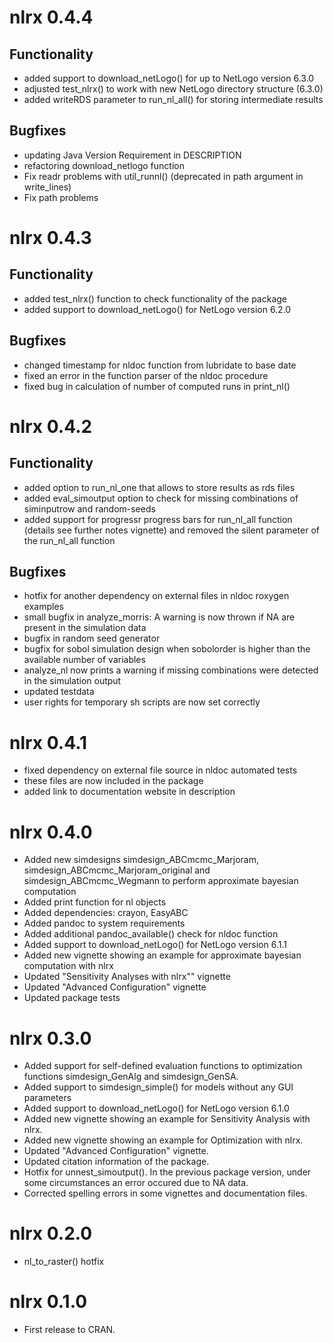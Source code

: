 # nlrx 0.4.4

## Functionality

* added support to download_netLogo() for up to NetLogo version 6.3.0 
* adjusted test_nlrx() to work with new NetLogo directory structure (6.3.0)
* added writeRDS parameter to run_nl_all() for storing intermediate results

## Bugfixes

* updating Java Version Requirement in DESCRIPTION
* refactoring download_netlogo function
* Fix readr problems with util_runnl() (deprecated in path argument in write_lines)
* Fix path problems



# nlrx 0.4.3

## Functionality

* added test_nlrx() function to check functionality of the package
* added support to download_netLogo() for NetLogo version 6.2.0

## Bugfixes

* changed timestamp for nldoc function from lubridate to base date
* fixed an error in the function parser of the nldoc procedure
* fixed bug in calculation of number of computed runs in print_nl()


# nlrx 0.4.2

## Functionality

* added option to run_nl_one that allows to store results as rds files
* added eval_simoutput option to check for missing combinations of siminputrow and random-seeds
* added support for progressr progress bars for run_nl_all function (details see further notes vignette) and removed the silent parameter of the run_nl_all function

## Bugfixes
* hotfix for another dependency on external files in nldoc roxygen examples
* small bugfix in analyze_morris: A warning is now thrown if NA are present in the simulation data
* bugfix in random seed generator
* bugfix for sobol simulation design when sobolorder is higher than the available number of variables
* analyze_nl now prints a warning if missing combinations were detected in the simulation output
* updated testdata
* user rights for temporary sh scripts are now set correctly

# nlrx 0.4.1
* fixed dependency on external file source in nldoc automated tests
* these files are now included in the package
* added link to documentation website in description

# nlrx 0.4.0

* Added new simdesigns simdesign_ABCmcmc_Marjoram, simdesign_ABCmcmc_Marjoram_original and simdesign_ABCmcmc_Wegmann to perform approximate bayesian computation
* Added print function for nl objects
* Added dependencies: crayon, EasyABC
* Added pandoc to system requirements
* Added additional pandoc_available() check for nldoc function
* Added support to download_netLogo() for NetLogo version 6.1.1
* Added new vignette showing an example for approximate bayesian computation with nlrx
* Updated "Sensitivity Analyses with nlrx"" vignette
* Updated "Advanced Configuration" vignette
* Updated package tests


# nlrx 0.3.0

* Added support for self-defined evaluation functions to optimization functions simdesign_GenAlg and simdesign_GenSA.
* Added support to simdesign_simple() for models without any GUI parameters
* Added support to download_netLogo() for NetLogo version 6.1.0
* Added new vignette showing an example for Sensitivity Analysis with nlrx.
* Added new vignette showing an example for Optimization with nlrx.
* Updated "Advanced Configuration" vignette.
* Updated citation information of the package.
* Hotfix for unnest_simoutput(). In the previous package version, under some circumstances an error occured due to NA data.
* Corrected spelling errors in some vignettes and documentation files.

# nlrx 0.2.0

* nl_to_raster() hotfix

# nlrx 0.1.0

* First release to CRAN.
